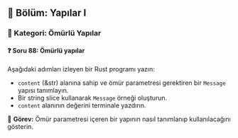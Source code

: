 ## 📘 Bölüm: Yapılar I  
### 🔹 Kategori: Ömürlü Yapılar  
#### ❓ Soru 88: Ömürlü yapılar

Aşağıdaki adımları izleyen bir Rust programı yazın:

- `content` (&str) alanına sahip ve ömür parametresi gerektiren bir `Message` yapısı tanımlayın.
- Bir string slice kullanarak `Message` örneği oluşturun.
- `content` alanının değerini terminale yazdırın.

🔧 **Görev:** Ömür parametresi içeren bir yapının nasıl tanımlanıp kullanılacağını gösterin.
